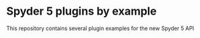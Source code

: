 # Spyder 5 plugins by example

This repository contains several plugin examples for the new Spyder 5 API
